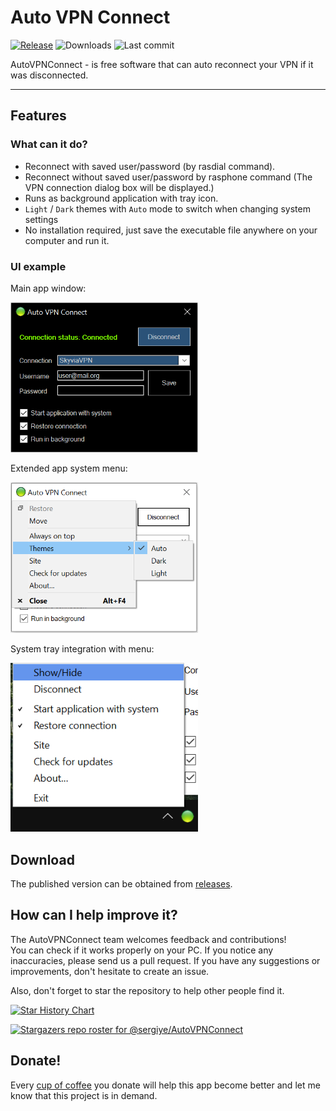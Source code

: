 # Auto VPN Connect
[![Release](https://img.shields.io/github/v/release/sergiye/AutoVPNConnect)](https://github.com/sergiye/AutoVPNConnect/releases/latest)
![Downloads](https://img.shields.io/github/downloads/sergiye/AutoVPNConnect/total?color=ff4f42)
![Last commit](https://img.shields.io/github/last-commit/sergiye/AutoVPNConnect?color=00AD00)

AutoVPNConnect - is free software that can auto reconnect your VPN if it was disconnected.

----

## Features

### What can it do?

 - Reconnect with saved user/password (by rasdial command).
 - Reconnect without saved user/password by rasphone command (The VPN connection dialog box will be displayed.)
 - Runs as background application with tray icon.
 - `Light` / `Dark` themes with `Auto` mode to switch when changing system settings
 - No installation required, just save the executable file anywhere on your computer and run it.
 

### UI example 

Main app window:

[<img src="https://github.com/sergiye/AutoVPNConnect/raw/master/preview.png" alt="Preview" width="300"/>](https://raw.githubusercontent.com/sergiye/AutoVPNConnect/master/preview.png)

Extended app system menu:

[<img src="https://github.com/sergiye/AutoVPNConnect/raw/master/sysMenu.png" alt="Preview" width="300"/>](https://raw.githubusercontent.com/sergiye/AutoVPNConnect/master/sysMenu.png)

System tray integration with menu:

[<img src="https://github.com/sergiye/AutoVPNConnect/raw/master/sysTray.png" alt="Preview" width="300"/>](https://raw.githubusercontent.com/sergiye/AutoVPNConnect/master/sysTray.png)

## Download

The published version can be obtained from [releases](https://github.com/sergiye/AutoVPNConnect/releases).

## How can I help improve it?
The AutoVPNConnect team welcomes feedback and contributions!<br/>
You can check if it works properly on your PC. If you notice any inaccuracies, please send us a pull request. 
If you have any suggestions or improvements, don't hesitate to create an issue.

Also, don't forget to star the repository to help other people find it.

[![Star History Chart](https://api.star-history.com/svg?repos=sergiye/AutoVPNConnect&type=Date)](https://star-history.com/#sergiye/AutoVPNConnect&Date)

[![Stargazers repo roster for @sergiye/AutoVPNConnect](https://reporoster.com/stars/sergiye/AutoVPNConnect)](https://github.com/sergiye/AutoVPNConnect/stargazers)

## Donate!
Every [cup of coffee](https://patreon.com/SergiyE) you donate will help this app become better and let me know that this project is in demand.
